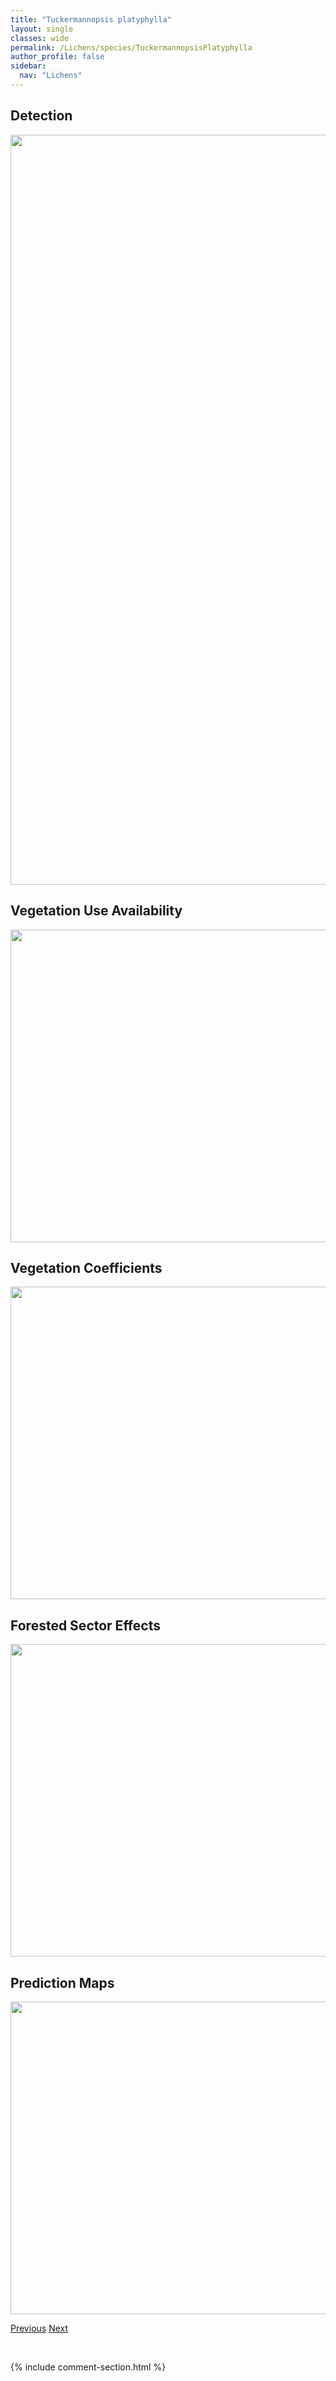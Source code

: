 ```yaml
---
title: "Tuckermannopsis platyphylla"
layout: single
classes: wide
permalink: /Lichens/species/TuckermannopsisPlatyphylla
author_profile: false
sidebar:
  nav: "Lichens"
---
```


<h2>Detection</h2>

<a href="https://drive.google.com/uc?export=view&id=1IxFH1hPPVeIEPKh4s_imp8-m5hbrS6H_">
<img src="https://drive.google.com/uc?export=view&id=1IxFH1hPPVeIEPKh4s_imp8-m5hbrS6H_" height = "1200" width = "800">
</a>


<h2>Vegetation Use Availability</h2>

<a href="https://drive.google.com/uc?export=view&id=1-SMgerQZPtnmqrn1d8uVzSD1VP2loEqe">
<img src="https://drive.google.com/uc?export=view&id=1-SMgerQZPtnmqrn1d8uVzSD1VP2loEqe" height = "500" width = "1000">
</a>


<h2>Vegetation Coefficients</h2>

<a href="https://drive.google.com/uc?export=view&id=1xsbLes9wFqMdryn-rRbg4UHZ_MsU_A8e">
<img src="https://drive.google.com/uc?export=view&id=1xsbLes9wFqMdryn-rRbg4UHZ_MsU_A8e" height = "500" width = "1000">
</a>


<h2>Forested Sector Effects</h2>

<a href="https://drive.google.com/uc?export=view&id=1YnpZzsNkedFQXJhC1hM_7fMvEQ_63tRe">
<img src="https://drive.google.com/uc?export=view&id=1YnpZzsNkedFQXJhC1hM_7fMvEQ_63tRe" height = "500" width = "1000">
</a>


<h2>Prediction Maps</h2>

<a href="https://drive.google.com/uc?export=view&id=1qDcwJD6ERGPvnqnM62aM1NoUawwBcl-6">
<img src="https://drive.google.com/uc?export=view&id=1qDcwJD6ERGPvnqnM62aM1NoUawwBcl-6" height = "500" width = "1000">
</a>


<a href="/DevelopmentWebsite/Lichens/species/TuckermannopsisOrbata" class="pagination--pager" title="Tuckermannopsis orbata">Previous</a> <a href="/DevelopmentWebsite/Lichens/species/TuckermannopsisSepincola" class="pagination--pager" title="Tuckermannopsis sepincola">Next</a>

<p>&nbsp;</p>

{% include comment-section.html %}
